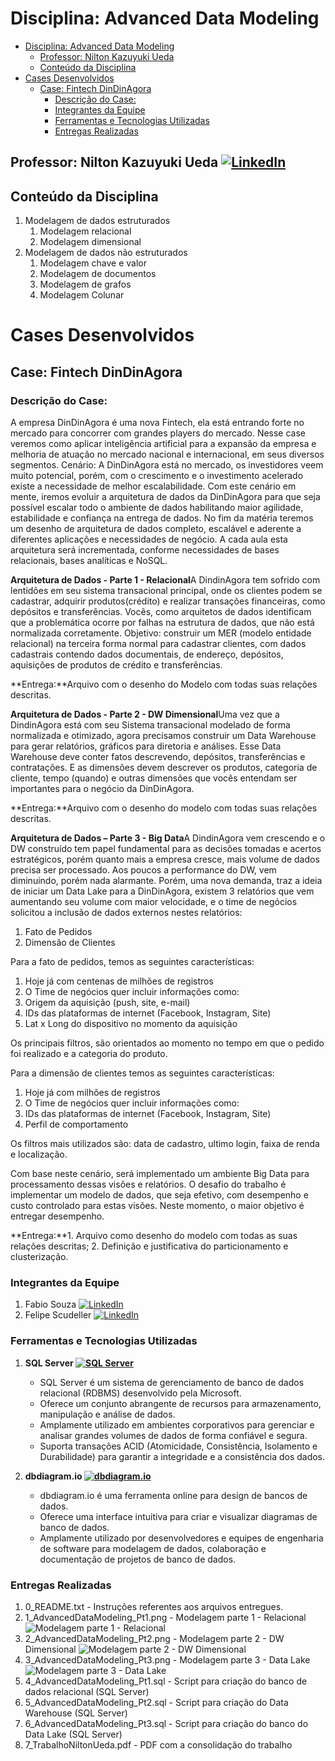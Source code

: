 # Disciplina: Advanced Data Modeling

- [Disciplina: Advanced Data Modeling](#disciplina-advanced-data-modeling)
  - [Professor: Nilton Kazuyuki Ueda ](#professor-nilton-kazuyuki-ueda-)
  - [Conteúdo da Disciplina](#conteúdo-da-disciplina)
- [Cases Desenvolvidos](#cases-desenvolvidos)
  - [Case: Fintech DinDinAgora](#case-fintech-dindinagora)
    - [Descrição do Case:](#descrição-do-case)
    - [Integrantes da Equipe](#integrantes-da-equipe)
    - [Ferramentas e Tecnologias Utilizadas](#ferramentas-e-tecnologias-utilizadas)
    - [Entregas Realizadas](#entregas-realizadas)

## Professor: Nilton Kazuyuki Ueda [![LinkedIn](https://img.shields.io/badge/LinkedIn-Profile-blue?style=flat-square&logo=linkedin)](https://www.linkedin.com/in/niltonkazuyukiueda/)

## Conteúdo da Disciplina
1. Modelagem de dados estruturados 
   1. Modelagem relacional
   2. Modelagem dimensional 
2. Modelagem de dados não estruturados
   1. Modelagem chave e valor
   2. Modelagem de documentos
   3. Modelagem de grafos
   4. Modelagem Colunar

# Cases Desenvolvidos
## Case: Fintech DinDinAgora
### Descrição do Case:
A empresa DinDinAgora é uma nova Fintech, ela está entrando forte no mercado para concorrer com grandes players do mercado.
Nesse case veremos como aplicar inteligência artificial para a expansão da empresa e melhoria de atuação no mercado nacional e internacional, em seus diversos segmentos.
Cenário: A DinDinAgora está no mercado, os investidores veem muito potencial, porém, com o crescimento e o investimento acelerado existe a necessidade de melhor escalabilidade. Com este cenário em mente, iremos evoluir a arquitetura de dados da DinDinAgora para que seja possível escalar todo o ambiente de dados habilitando maior agilidade, estabilidade e confiança na entrega de dados. No fim da matéria teremos um desenho de arquitetura de dados completo, escalável e aderente a diferentes aplicações e necessidades de negócio. A cada aula esta arquitetura será incrementada, conforme necessidades de bases relacionais, bases analíticas e NoSQL.

**Arquitetura de Dados - Parte 1 - Relacional**A DindinAgora tem sofrido com lentidões em seu sistema transacional principal, onde os clientes podem se cadastrar, adquirir produtos(crédito) e realizar transações financeiras, como depósitos e transferências. Vocês, como arquitetos de dados identificam que a problemática ocorre por falhas na estrutura de dados, que não está normalizada corretamente. 
Objetivo: construir um MER (modelo entidade relacional) na terceira forma normal para cadastrar clientes, com dados cadastrais contendo dados documentais, de endereço, depósitos, aquisições de produtos de crédito e transferências.

**Entrega:**Arquivo com o desenho do Modelo com todas suas relações descritas.

**Arquitetura de Dados - Parte 2 - DW Dimensional**Uma vez que a DindinAgora está com seu Sistema transacional modelado de forma normalizada e otimizado, agora precisamos construir um Data Warehouse para gerar relatórios, gráficos para diretoria e análises. Esse Data Warehouse deve conter fatos descrevendo, depósitos, transferências e contratações. E as dimensões devem descrever os produtos, categoria de cliente, tempo (quando) e outras dimensões que vocês entendam ser importantes para o negócio da DinDinAgora.

**Entrega:**Arquivo com o desenho do modelo com todas suas relações descritas.

**Arquitetura de Dados – Parte 3 - Big Data**A DindinAgora vem crescendo e o DW construído tem papel fundamental para as decisões tomadas e acertos estratégicos, porém quanto mais a empresa cresce, mais volume de dados precisa ser processado. Aos poucos a performance do DW, vem diminuindo, porém nada alarmante. Porém, uma nova demanda, traz a ideia de iniciar um Data Lake para a DinDinAgora, existem 3 relatórios que vem aumentando seu volume com maior velocidade, e o time de negócios solicitou a inclusão de dados externos nestes relatórios: 
1.	Fato de Pedidos
2.	Dimensão de Clientes

Para a fato de pedidos, temos as seguintes características: 
1.	Hoje já com centenas de milhões de registros
2.	O Time de negócios quer incluir informações como:
   1. Origem da aquisição (push, site, e-mail)
   2. IDs das plataformas de internet (Facebook, Instagram, Site) 
   3. Lat x Long do dispositivo no momento da aquisição 
   
Os principais filtros, são orientados ao momento no tempo em que o pedido foi realizado e a categoria do produto.

Para a dimensão de clientes temos as seguintes características: 
1.	Hoje já com milhões de registros
2.	O Time de negócios quer incluir informações como: 
   1. IDs das plataformas de internet (Facebook, Instagram, Site) 
   2. Perfil de comportamento

Os filtros mais utilizados são: data de cadastro, ultimo login, faixa de renda e localização.

Com base neste cenário, será implementado um ambiente Big Data para processamento dessas visões e relatórios. O desafio do trabalho é implementar um modelo de dados, que seja efetivo, com desempenho e custo controlado para estas visões. Neste momento, o maior objetivo é entregar desempenho.

**Entrega:**1. Arquivo como desenho do modelo com todas as suas relações descritas;
2. Definição e justificativa do particionamento e clusterização.

### Integrantes da Equipe
1. Fabio Souza [![LinkedIn](https://img.shields.io/badge/LinkedIn-Profile-blue?style=flat-square&logo=linkedin)](https://www.linkedin.com/in/fabiomarcelosouza/)
2. Felipe Scudeller [![LinkedIn](https://img.shields.io/badge/LinkedIn-Profile-blue?style=flat-square&logo=linkedin)](https://www.linkedin.com/in/felipe-scudeller/)

### Ferramentas e Tecnologias Utilizadas
1. **SQL Server [![SQL Server](https://img.shields.io/badge/SQL_Server-Database-red?style=flat-square&logo=microsoft-sql-server)](https://docs.microsoft.com/en-us/sql/sql-server/?view=sql-server-ver15)**
   - SQL Server é um sistema de gerenciamento de banco de dados relacional (RDBMS) desenvolvido pela Microsoft.
   - Oferece um conjunto abrangente de recursos para armazenamento, manipulação e análise de dados.
   - Amplamente utilizado em ambientes corporativos para gerenciar e analisar grandes volumes de dados de forma confiável e segura.
   - Suporta transações ACID (Atomicidade, Consistência, Isolamento e Durabilidade) para garantir a integridade e a consistência dos dados.

2. **dbdiagram.io [![dbdiagram.io](https://img.shields.io/badge/dbdiagram.io-Database_Design-yellow?style=flat-square&logo=dbdiagram)](https://dbdiagram.io/)**
   - dbdiagram.io é uma ferramenta online para design de bancos de dados.
   - Oferece uma interface intuitiva para criar e visualizar diagramas de banco de dados.
   - Amplamente utilizado por desenvolvedores e equipes de engenharia de software para modelagem de dados, colaboração e documentação de projetos de banco de dados.

### Entregas Realizadas
1. 0_README.txt - Instruções referentes aos arquivos entregues.
2. 1_AdvancedDataModeling_Pt1.png - Modelagem parte 1 - Relacional
![Modelagem parte 1 - Relacional](./Case%20DinDinAgora/1_AdvancedDataModeling_Pt1.png)
3. 2_AdvancedDataModeling_Pt2.png - Modelagem parte 2 - DW Dimensional
![Modelagem parte 2 - DW Dimensional](./Case%20DinDinAgora/2_AdvancedDataModeling_Pt2.png)
4. 3_AdvancedDataModeling_Pt3.png - Modelagem parte 3 - Data Lake
![Modelagem parte 3 - Data Lake](./Case%20DinDinAgora/3_AdvancedDataModeling_Pt3.png)
1. 4_AdvancedDataModeling_Pt1.sql - Script para criação do banco de dados relacional (SQL Server)
2. 5_AdvancedDataModeling_Pt2.sql - Script para criação do Data Warehouse (SQL Server)
3. 6_AdvancedDataModeling_Pt3.sql - Script para criação do banco do Data Lake (SQL Server)
4. 7_TrabalhoNiltonUeda.pdf - PDF com a consolidação do trabalho
